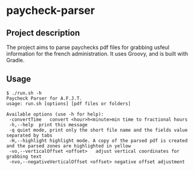 ﻿# paycheck-parser

## Project description

The project aims to parse paychecks pdf files for grabbing usfeul information for the french administration.
It uses Groovy, and is built with Gradle.

## Usage

    $ ./run.sh -h
    Paycheck Parser for A.F.J.T.
    usage: run.sh [options] [pdf files or folders]
    
    Available options (use -h for help):
     -convertTime   convert <hour>h<minute>min time to fractional hours
     -h,--help  print this message
     -q quiet mode, print only the short file name and the fields value separated by tabs
     -H,--highlight highlight mode. A copy of the parsed pdf is created and the parsed zones are highlighted in yellow
     -vo,--verticalOffset <offset>   adjust vertical coordinates for grabbing text
     -nvo,--negativeVerticalOffset <offset> negative offset adjustment 
